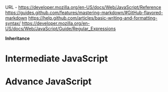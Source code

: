 URL - https://developer.mozilla.org/en-US/docs/Web/JavaScript/Reference
https://guides.github.com/features/mastering-markdown/#GitHub-flavored-markdown
https://help.github.com/articles/basic-writing-and-formatting-syntax/
https://developer.mozilla.org/en-US/docs/Web/JavaScript/Guide/Regular_Expressions


**Inheritance**




# Intermediate JavaScript

# Advance JavaScript
